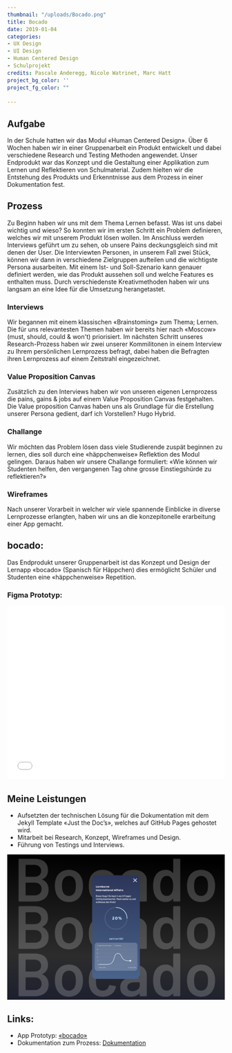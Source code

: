 ```yaml
---
thumbnail: "/uploads/Bocado.png"
title: Bocado
date: 2019-01-04
categories:
- UX Design
- UI Design
- Human Centered Design
- Schulprojekt
credits: Pascale Anderegg, Nicole Watrinet, Marc Hatt
project_bg_color: ''
project_fg_color: ""

---
```



## Aufgabe
In der Schule hatten wir das Modul «Human Centered Design». Über 6 Wochen haben wir in einer Gruppenarbeit ein Produkt entwickelt und dabei verschiedene Research und Testing Methoden angewendet. Unser Endprodukt war das Konzept und die Gestaltung einer Applikation zum Lernen und Reflektieren von Schulmaterial. Zudem hielten wir die Entstehung des Produkts und Erkenntnisse aus dem Prozess in einer Dokumentation fest.

## Prozess
Zu Beginn haben wir uns mit dem Thema Lernen befasst. Was ist uns dabei wichtig und wieso? So konnten wir im ersten Schritt ein Problem definieren, welches wir mit unserem Produkt lösen wollen. Im Anschluss werden Interviews geführt um zu sehen, ob unsere Pains deckungsgleich sind mit denen der User. Die Interviewten Personen, in unserem Fall zwei Stück, können wir dann in verschiedene Zielgruppen aufteilen und die wichtigste Persona ausarbeiten. Mit einem Ist- und Soll-Szenario kann genauer definiert werden, wie das Produkt aussehen soll und welche Features es enthalten muss. Durch verschiedenste Kreativmethoden haben wir uns langsam an eine Idee für die Umsetzung herangetastet.

### Interviews
Wir begannen mit einem klassischen «Brainstoming» zum Thema; Lernen. Die für uns relevantesten Themen haben wir bereits hier nach «Moscow» (must, should, could & won't) priorisiert.
Im nächsten Schritt unseres Research-Prozess haben wir zwei unserer Kommilitonen in einem Interview zu Ihrem persönlichen Lernprozess befragt, dabei haben die Befragten ihren Lernprozess auf einem Zeitstrahl eingezeichnet.

### Value Proposition Canvas
Zusätzlich zu den Interviews haben wir von unseren eigenen Lernprozess die pains, gains & jobs auf einem Value Proposition Canvas festgehalten. Die Value proposition Canvas haben uns als Grundlage für die Erstellung unserer Persona gedient, darf ich Vorstellen? Hugo Hybrid.


### Challange
Wir möchten das Problem lösen dass viele Studierende zuspät beginnen zu lernen, dies soll durch eine «häppchenweise» Reflektion des Modul gelingen. Daraus haben wir unsere Challange formuliert:
«Wie können wir Studenten helfen, den vergangenen Tag ohne grosse Einstiegshürde zu reflektieren?»

### Wireframes
Nach unserer Vorarbeit in welcher wir viele spannende Einblicke in diverse Lernprozesse erlangten, haben wir uns an die konzepitonelle erarbeitung einer App gemacht.

## bocado:
Das Endprodukt unserer Gruppenarbeit ist das Konzept und Design der Lernapp «bocado» (Spanisch für Häppchen) dies ermöglicht Schüler und Studenten eine «häppchenweise» Repetition.

### Figma Prototyp:
<iframe height='400' scrolling='no' title='Flexbox Flex-Grow Mast' src='//www.figma.com/embed?embed_host=share&url=https%3A%2F%2Fwww.figma.com%2Fproto%2FGN1f3SvmzTkia4DAZaBix0%2FHi-Fi-Prototyp%3Fnode-id%3D249%253A5%26scaling%3Dscale-down' frameborder='no' allowtransparency='true' allowfullscreen='true' style='width: 100%;'></iframe>

## Meine Leistungen
* Aufsetzten der technischen Lösung für die Dokumentation mit dem Jekyll Template «Just the Doc’s», welches auf GitHub Pages gehostet wird.
* Mitarbeit bei Research, Konzept, Wireframes und Design.
* Führung von Testings und Interviews.

![](/uploads/Bocado.png)



## Links:
* App Prototyp: [«bocado»](https://www.figma.com/file/GN1f3SvmzTkia4DAZaBix0/Hi-Fi-Prototyp)
* Dokumentation zum Prozess: [Dokumentation](https://matthiasmeierkoch.github.io/hcd-documentation/)